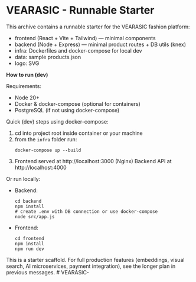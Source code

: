 # VEARASIC - Runnable Starter

This archive contains a runnable starter for the VEARASIC fashion platform:
- frontend (React + Vite + Tailwind) — minimal components
- backend (Node + Express) — minimal product routes + DB utils (knex)
- infra: Dockerfiles and docker-compose for local dev
- data: sample products.json
- logo: SVG

**How to run (dev)**

Requirements:
- Node 20+
- Docker & docker-compose (optional for containers)
- PostgreSQL (if not using docker-compose)

Quick (dev) steps using docker-compose:
1. cd into project root inside container or your machine
2. from the `infra` folder run:
   ```
   docker-compose up --build
   ```
3. Frontend served at http://localhost:3000 (Nginx)
   Backend API at http://localhost:4000

Or run locally:
- Backend:
  ```
  cd backend
  npm install
  # create .env with DB connection or use docker-compose
  node src/app.js
  ```
- Frontend:
  ```
  cd frontend
  npm install
  npm run dev
  ```

This is a starter scaffold. For full production features (embeddings, visual search, AI microservices, payment integration), see the longer plan in previous messages.
#   V E A R A S I C -  
 